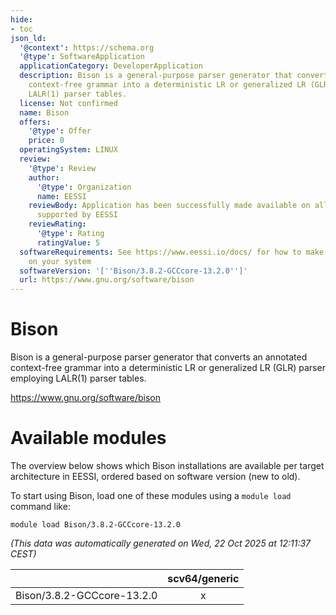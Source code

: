 ```yaml
---
hide:
- toc
json_ld:
  '@context': https://schema.org
  '@type': SoftwareApplication
  applicationCategory: DeveloperApplication
  description: Bison is a general-purpose parser generator that converts an annotated
    context-free grammar into a deterministic LR or generalized LR (GLR) parser employing
    LALR(1) parser tables.
  license: Not confirmed
  name: Bison
  offers:
    '@type': Offer
    price: 0
  operatingSystem: LINUX
  review:
    '@type': Review
    author:
      '@type': Organization
      name: EESSI
    reviewBody: Application has been successfully made available on all architectures
      supported by EESSI
    reviewRating:
      '@type': Rating
      ratingValue: 5
  softwareRequirements: See https://www.eessi.io/docs/ for how to make EESSI available
    on your system
  softwareVersion: '[''Bison/3.8.2-GCCcore-13.2.0'']'
  url: https://www.gnu.org/software/bison
---
```


Bison
=====


Bison is a general-purpose parser generator that converts an annotated context-free grammar into a deterministic LR or generalized LR (GLR) parser employing LALR(1) parser tables.

https://www.gnu.org/software/bison
# Available modules


The overview below shows which Bison installations are available per target architecture in EESSI, ordered based on software version (new to old).

To start using Bison, load one of these modules using a `module load` command like:

```shell
module load Bison/3.8.2-GCCcore-13.2.0
```

*(This data was automatically generated on Wed, 22 Oct 2025 at 12:11:37 CEST)*

| |scv64/generic|
| :---: | :---: |
|Bison/3.8.2-GCCcore-13.2.0|x|
